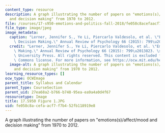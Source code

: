 ```yaml
---
content_type: resource
description: A graph illustrating the number of papers on "emotions(s)/affect/mood
  and decision making" from 1970 to 2012.
file: /courses/17-s950-emotions-and-politics-fall-2018/fe058c8acefaacf7f7b452fb118919e8_17.S950%20Figure%201.JPG
file_type: image/jpeg
image_metadata:
  caption: "Lerner, Jennifer S., Ye Li, Piercarlo Valdesolo, et al. \"Emotion and\
    \ Decision Making.\" Annual Review of Psychology 66 (2015): 799\u2013823."
  credit: "Lerner, Jennifer S., Ye Li, Piercarlo Valdesolo, et al. \"Emotion and Decision\
    \ Making.\" Annual Review of Psychology 66 (2015): 799\u2013823. \xA9 Cambridge\
    \ University Press. All rights reserved. This content is excluded from our Creative\
    \ Commons license. For more information, see https://ocw.mit.edu/help/faq-fair-use/."
  image-alt: A graph illustrating the number of papers on "emotions(s)/affect/mood
    and decision making" from 1970 to 2012.
learning_resource_types: []
ocw_type: OCWImage
parent_title: Syllabus and Calendar
parent_type: CourseSection
parent_uid: 27ea68a2-b766-b748-95ea-ea9a4a0d4f67
resourcetype: Image
title: 17.S950 Figure 1.JPG
uid: fe058c8a-cefa-acf7-f7b4-52fb118919e8
---
```

A graph illustrating the number of papers on "emotions(s)/affect/mood and decision making" from 1970 to 2012.

